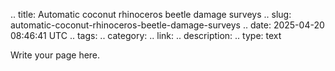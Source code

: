 .. title: Automatic coconut rhinoceros beetle damage surveys
.. slug: automatic-coconut-rhinoceros-beetle-damage-surveys
.. date: 2025-04-20 08:46:41 UTC
.. tags: 
.. category: 
.. link: 
.. description: 
.. type: text

Write your page here.
